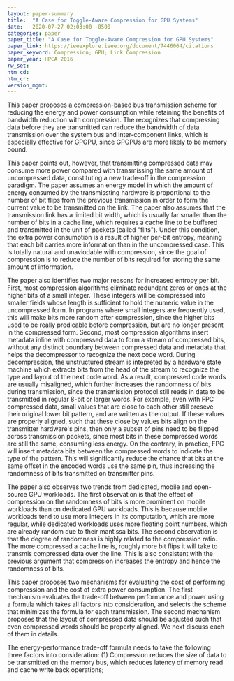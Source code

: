 ```yaml
---
layout: paper-summary
title:  "A Case for Toggle-Aware Compression for GPU Systems"
date:   2020-07-27 02:03:00 -0500
categories: paper
paper_title: "A Case for Toggle-Aware Compression for GPU Systems"
paper_link: https://ieeexplore.ieee.org/document/7446064/citations
paper_keyword: Compression; GPU; Link Compression
paper_year: HPCA 2016
rw_set:
htm_cd:
htm_cr:
version_mgmt:
---
```


This paper proposes a compression-based bus transmission scheme for reducing the energy and power consumption while 
retaining the benefits of bandwidth reduction with compression. The recognizes that compressing data before they are
transmitted can reduce the bandwidth of data transmission over the system bus and inter-component links, which is especially 
effective for GPGPU, since GPGPUs are more likely to be memory bound.

This paper points out, however, that transmitting compressed data may consume more power compared with transmissing the 
same amount of uncompressed data, constituting a new trade-off in the compression paradigm. The paper assumes an energy
model in which the amount of energy consumed by the transmissting hardware is proportional to the number of bit flips
from the previous transmission in order to form the current value to be transmitted on the link. The paper also assumes
that the transmission link has a limited bit width, which is usually far smaller than the number of bits in a cache line,
which requires a cache line to be buffered and transmitted in the unit of packets (called "flits"). Under this condition,
the extra power consumption is a result of higher per-bit entropy, meaning that each bit carries more information than 
in the uncompressed case. This is totally natural and unaviodable with compression, since the goal of compression is to 
reduce the number of bits required for storing the same amount of information. 

The paper also identifies two major reasons for increased entropy per bit. First, most compression algorithms eliminate 
redundant zeros or ones at the higher bits of a small integer. 
These integers will be compressed into smaller fields whose length is sufficient to hold the numeric value in the 
uncompressed form. In programs where small integers are frequently used, this will make bits more random after compression,
since the higher bits used to be really predicable before compression, but are no longer present in the compressed form.
Second, most compression algorithms insert metadata inline with compressed data to form a stream of compressed bits, without
any distinct boundary between compressed data and metadata that helps the decompressor to recognize the next code word. 
During decompression, the unstructured stream is intepreted by a hardware state machine which extracts bits from the head
of the stream to recognize the type and layout of the next code word.
As a result, compressed code words are usually misaligned, which further increases the randomness of bits during transmission,
since the transmission protocol still reads in data to be transmitted in regular 8-bit or larger words. 
For example, even with FPC compressed data, small values that are close to each other still preseve their original lower
bit pattern, and are written as the output. If these values are properly aligned, such that these close by values bits
align on the transmitter hardware's pins, then only a subset of pins need to be flipped across transmission packets, since most bits 
in these compressed words are still the same, consuming less energy.
On the contrary, in practice, FPC will insert metadata bits between the compressed words to indicate the type of the 
pattern. This will significantly reduce the chance that bits at the same offset in the encoded words use the same pin,
thus increasing the randomness of bits transmitted on transmitter pins.

The paper also observes two trends from dedicated, mobile and open-source GPU workloads. The first observation is that
the effect of compression on the randomness of bits is more prominent on mobile workloads than on dedicated GPU workloads.
This is because mobile workloads tend to use more integers in its computation, which are more regular, while dedicated 
workloads uses more floating point numbers, which are already random due to their mantissa bits.
The second observation is that the degree of randomness is highly related to the compression ratio. The more compressed
a cache line is, roughly more bit flips it will take to transmis compressed data over the line. This is also consistent 
with the previous argument that compression increases the entropy and hence the randomness of bits.

This paper proposes two mechanisms for evaluating the cost of performing compression and the cost of extra power 
consumption. The first mechanism evaluates the trade-off between performance and power using a formula which takes
all factors into consideration, and selects the scheme that minimizes the formula for each transmission.
The second mechanism proposes that the layout of compressed data should be adjusted such that even compressed words
should be property aligned. We next discuss each of them in details.

The energy-performance trade-off formula needs to take the following three factors into consideration: (1) Compression
reduces the size of data to be transmitted on the memory bus, which reduces latency of memory read and cache write back 
operations; 

